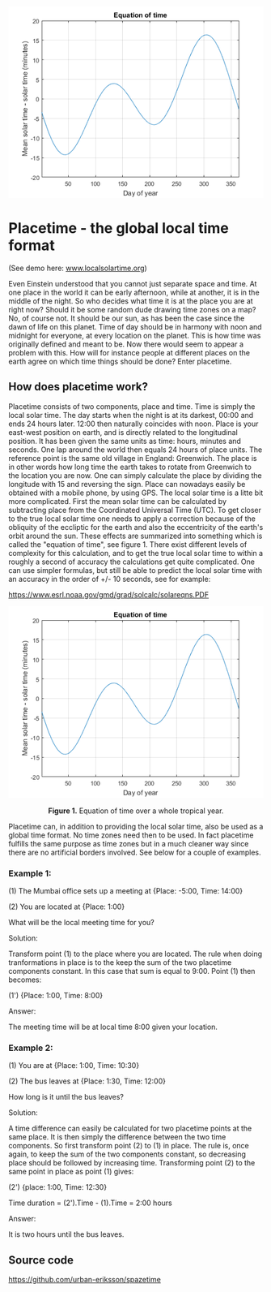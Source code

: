<p align="center"> 
<img src="https://github.com/urban-eriksson/spazetime/blob/master/images/equation-of-time.png">
</p>

# Placetime - the global local time format

(See demo here: www.localsolartime.org)

Even Einstein understood that you cannot just separate space and time. At one place in the world it can be early afternoon, while at another, it is in the middle of the night. So who decides what time it is at the place you are at right now? Should it be some random dude drawing time zones on a map? No, of course not. It should be our sun, as has been the case since the dawn of life on this planet. Time of day should be in harmony with noon and midnight for everyone, at every location on the planet. This is how time was originally defined and meant to be. Now there would seem to appear a problem with this. How will for instance people at different places on the earth agree on which time things should be done? Enter placetime.

## How does placetime work?

Placetime consists of two components, place and time. Time is simply the local solar time. The day starts when the night is at its darkest, 00:00 and ends 24 hours later. 12:00 then naturally coincides with noon. Place is your east-west position on earth, and is directly related to the longitudinal position. It has been given the same units as time: hours, minutes and seconds. One lap around the world then equals 24 hours of place units. The reference point is the same old village in England: Greenwich. The place is in other words how long time the earth takes to rotate from Greenwich to the location you are now. One can simply calculate the place by dividing the longitude with 15 and reversing the sign. Place can nowadays easily be obtained with a mobile phone, by using GPS. The local solar time is a litte bit more complicated. First the mean solar time can be calculated by subtracting place from the Coordinated Universal Time (UTC). To get closer to the true local solar time one needs to apply a correction because of the obliquity of the eccliptic for the earth and also the eccentricity of the earth's orbit around the sun. These effects are summarized into something which is called the "equation of time", see figure 1. There exist different levels of complexity for this calculation, and to get the true local solar time to within a roughly a second of accuracy the calculations get quite complicated. One can use simpler formulas, but still be able to predict the local solar time with an accuracy in the order of +/- 10 seconds, see for example:

https://www.esrl.noaa.gov/gmd/grad/solcalc/solareqns.PDF


<p align="center"> 
<img src="https://github.com/urban-eriksson/spazetime/blob/master/images/equation-of-time.png">
</p>
<p align="center"><b>Figure 1.</b> Equation of time over a whole tropical year.</p>


Placetime can, in addition to providing the local solar time, also be used as a global time format. No time zones need then to be used. In fact placetime fulfills the same purpose as time zones but in a much cleaner way since there are no artificial borders involved. See below for a couple of examples.

### Example 1:

(1) The Mumbai office sets up a meeting at {Place: -5:00, Time: 14:00}

(2) You are located at {Place: 1:00}

What will be the local meeting time for you?

Solution:

Transform point (1) to the place where you are located. The rule when doing tranformations in place is to the keep the sum of the two placetime components constant. In this case that sum is equal to 9:00. Point (1) then becomes:

(1') {Place: 1:00, Time: 8:00}

Answer:

The meeting time will be at local time 8:00 given your location.

### Example 2:

(1) You are at {Place: 1:00, Time: 10:30}

(2) The bus leaves at {Place: 1:30, Time: 12:00}

How long is it until the bus leaves?

Solution:

A time difference can easily be calculated for two placetime points at the same place. It is then simply the difference between the two time components. So first transform point (2) to (1) in place. The rule is, once again, to keep the sum of the two components constant, so decreasing place should be followed by increasing time. Transforming point (2) to the same point in place as point (1) gives:

(2') {place: 1:00, Time: 12:30}

Time duration = (2').Time - (1).Time = 2:00 hours

Answer:

It is two hours until the bus leaves.

## Source code

https://github.com/urban-eriksson/spazetime

